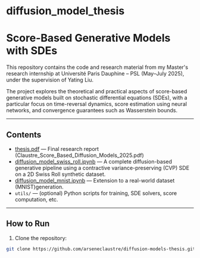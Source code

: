 # diffusion_model_thesis

# Score-Based Generative Models with SDEs

This repository contains the code and research material from my Master's research internship at Université Paris Dauphine – PSL (May–July 2025), under the supervision of Yating Liu.

The project explores the theoretical and practical aspects of score-based generative models built on stochastic differential equations (SDEs), with a particular focus on time-reversal dynamics, score estimation using neural networks, and convergence guarantees such as Wasserstein bounds.

---

##  Contents

- [thesis.pdf](./Claustre_Score_Based_Diffusion_Models_2025.pdf) — Final research report (Claustre_Score_Based_Diffusion_Models_2025.pdf)
- [diffusion_model_swiss_roll.ipynb](./diffusion_model_swiss_roll.ipynb) — A complete diffusion-based generative pipeline using a contractive variance-preserving (CVP) SDE on a 2D Swiss Roll synthetic dataset.
- [diffusion_model_mnist.ipynb](./diffusion_model_mnist.ipynb) — Extension to a real-world dataset (MNIST)generation.
- `utils/` — (optional) Python scripts for training, SDE solvers, score computation, etc.
---
## How to Run

1. Clone the repository:
```bash
git clone https://github.com/arseneclaustre/diffusion-models-thesis.git
